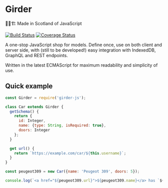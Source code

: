 # Girder
👷🏾🏗 Made in Scotland of JavaScript

[![Build Status](https://travis-ci.org/gregtyler/girder.svg?branch=master)](https://travis-ci.org/gregtyler/girder?branch=master)
[![Coverage Status](https://coveralls.io/repos/github/gregtyler/girder/badge.svg?branch=master)](https://coveralls.io/github/gregtyler/girder?branch=master)

A one-stop JavaScript shop for models. Define once, use on both client and server side, with (still to be developed!) easy integration with IndexedDB, GraphQL and REST endpoints.

Written in the latest ECMAScript for maximum readability and simplicity of use.

## Quick example
```javascript
const Girder = require('girder-js');

class Car extends Girder {
  getSchema() {
    return {
      id: Integer,
      name: {type: String, isRequired: true},
      doors: Integer
    };
  }

  get url() {
    return `https://example.com/car/${this.username}`;
  }
}

const peugeot309 = new Car({name: 'Peugeot 309', doors: 5});

console.log(`<a href="${peugeot309.url}">${peugeot309.name}</a> has `${peugeot309.doors}`);
```
